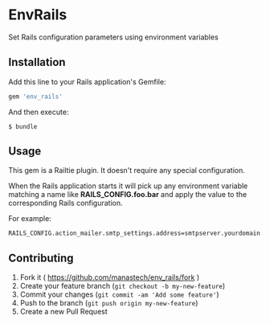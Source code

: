 # EnvRails

Set Rails configuration parameters using environment variables

## Installation

Add this line to your Rails application's Gemfile:

```ruby
gem 'env_rails'
```

And then execute:

    $ bundle

## Usage

This gem is a Railtie plugin. It doesn't require any special configuration.

When the Rails application starts it will pick up any environment variable matching a name like __RAILS_CONFIG.foo.bar__ and apply the value to the corresponding Rails configuration.

For example:

```
RAILS_CONFIG.action_mailer.smtp_settings.address=smtpserver.yourdomain.com
```

## Contributing

1. Fork it ( https://github.com/manastech/env_rails/fork )
2. Create your feature branch (`git checkout -b my-new-feature`)
3. Commit your changes (`git commit -am 'Add some feature'`)
4. Push to the branch (`git push origin my-new-feature`)
5. Create a new Pull Request
